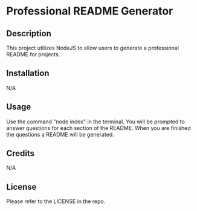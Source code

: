# Professional README Generator

## Description

This project utilizes NodeJS to allow users to generate a professional README for projects.

## Installation

N/A

## Usage

Use the command "node index" in the terminal. You will be prompted to answer questions for each section of the README. When you are finished the questions a README will be generated.

## Credits
N/A

## License

Please refer to the LICENSE in the repo.
